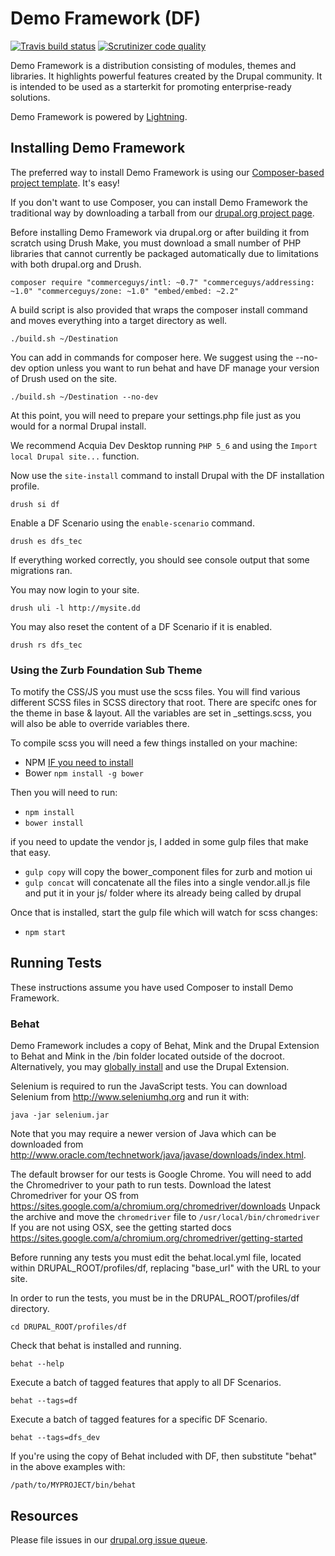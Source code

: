 # Demo Framework (DF)
[![Travis build status](https://img.shields.io/travis/acquia/df/8.x-1.x.svg)](https://travis-ci.org/acquia/df) [![Scrutinizer code quality](https://img.shields.io/scrutinizer/g/acquia/df/8.x-1.x.svg)](https://scrutinizer-ci.com/g/acquia/df)

Demo Framework is a distribution consisting of modules, themes and libraries. It highlights powerful features created by the Drupal community. It is intended to be used as a starterkit for promoting enterprise-ready solutions.

Demo Framework is powered by [Lightning](https://www.drupal.org/project/lightning).

## Installing Demo Framework

The preferred way to install Demo Framework is using our [Composer-based project template][template]. It's easy!

If you don't want to use Composer, you can install Demo Framework the traditional way by downloading a tarball from our [drupal.org project page](https://www.drupal.org/project/df).

Before installing Demo Framework via drupal.org or after building it from scratch using Drush Make, you must download a small number of PHP libraries that cannot currently be packaged automatically due to limitations with both drupal.org and Drush.

  ``composer require "commerceguys/intl: ~0.7" "commerceguys/addressing: ~1.0" "commerceguys/zone: ~1.0" "embed/embed: ~2.2"``

A build script is also provided that wraps the composer install command and moves everything into a target directory as well.

  ``./build.sh ~/Destination``

You can add in commands for composer here. We suggest using the --no-dev option unless you want to run behat and have DF manage your version of Drush used on the site.

  ``./build.sh ~/Destination --no-dev``

At this point, you will need to prepare your settings.php file just as you would for a normal Drupal install.

We recommend Acquia Dev Desktop running ``PHP 5_6`` and using the ``Import local Drupal site...`` function.

Now use the ``site-install`` command to install Drupal with the DF installation profile.

  ``drush si df``

Enable a DF Scenario using the ``enable-scenario`` command.

  ``drush es dfs_tec``

If everything worked correctly, you should see console output that some migrations ran.

You may now login to your site.

  ``drush uli -l http://mysite.dd``

You may also reset the content of a DF Scenario if it is enabled.

  ``drush rs dfs_tec``
  
### Using the Zurb Foundation Sub Theme

To motify the CSS/JS you must use the scss files. You will find various different SCSS files in SCSS directory that root. There are specifc ones for the theme in base & layout. All the variables are set in _settings.scss, you will also be able to override variables there.

To compile scss you will need a few things installed on your machine:
- NPM [IF you need to install](http://blog.npmjs.org/post/85484771375/how-to-install-npm)
- Bower ``npm install -g bower``

Then you will need to run:
- ``npm install``
- ``bower install``

if you need to update the vendor js, I added in some gulp files that make that easy.
- ``gulp copy`` will copy the bower_component files for zurb and motion ui
- ``gulp concat`` will concatenate all the files into a single vendor.all.js file and put it in your js/ folder where its already being called by drupal

Once that is installed, start the gulp file which will watch for scss changes:
- ``npm start``

## Running Tests

These instructions assume you have used Composer to install Demo Framework.

### Behat

Demo Framework includes a copy of Behat, Mink and the Drupal
Extension to Behat and Mink in the /bin folder located outside of the docroot.
Alternatively, you may [globally install](http://behat-drupal-extension.readthedocs.io/en/3.1/globalinstall.html) and use the Drupal Extension.

Selenium is required to run the JavaScript tests. You can download Selenium from
http://www.seleniumhq.org and run it with:

``java -jar selenium.jar``

Note that you may require a newer version of Java which can be downloaded from
http://www.oracle.com/technetwork/java/javase/downloads/index.html.

The default browser for our tests is Google Chrome. You will need to add the Chromedriver to your path to run tests.
Download the latest Chromedriver for your OS from https://sites.google.com/a/chromium.org/chromedriver/downloads
Unpack the archive and move the ``chromedriver`` file to ``/usr/local/bin/chromedriver``
If you are not using OSX, see the getting started docs https://sites.google.com/a/chromium.org/chromedriver/getting-started

Before running any tests you must edit the behat.local.yml file, located within
DRUPAL_ROOT/profiles/df, replacing "base_url" with the URL to your site.

In order to run the tests, you must be in the DRUPAL_ROOT/profiles/df directory.

  ``cd DRUPAL_ROOT/profiles/df``

Check that behat is installed and running.

  ``behat --help``

Execute a batch of tagged features that apply to all DF Scenarios.

  ``behat --tags=df``

Execute a batch of tagged features for a specific DF Scenario.

  ``behat --tags=dfs_dev``

If you're using the copy of Behat included with DF, then substitute "behat" in
the above examples with:

``/path/to/MYPROJECT/bin/behat``

## Resources

Please file issues in our [drupal.org issue queue][issue_queue].

[issue_queue]: https://www.drupal.org/project/issues/df "Demo Framework Issue Queue"
[template]: https://github.com/acquia/df-project "Composer-based project template"
[d.o_semver]: https://www.drupal.org/node/1612910
[df_composer_project]: https://github.com/acquia/df-project
